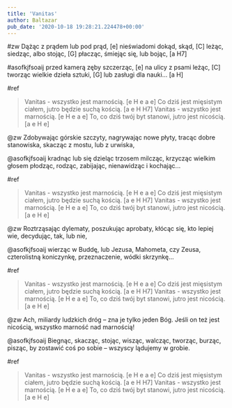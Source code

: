 ```yaml
---
title: 'Vanitas'
author: Baltazar
pub_date: '2020-10-18 19:28:21.224478+00:00'
---
```


#zw
Dążąc z prądem lub pod prąd, [e]
nieświadomi dokąd, skąd, [C]
leżąc, siedząc, albo stojąc, [G] 
płacząc, śmiejąc się, lub bojąc, [a H7]

#asofkjfsoaij
przed kamerą zęby szczerząc,  [e]
na ulicy z psami leżąc, [C]
tworząc wielkie dzieła sztuki, [G] 
lub zasługi dla nauki...  [a H]

#ref
>Vanitas - wszystko jest marnością.  [e H e   a e]
>Co dziś jest mięsistym ciałem, jutro będzie suchą kością. [a e H H7]
>Vanitas - wszystko jest marnością.  [e H e   a e]
>To, co dziś twój byt stanowi, jutro jest nicością. [a e H e]

@zw
Zdobywając górskie szczyty, 
nagrywając nowe płyty,
tracąc dobre stanowiska,
 skacząc z mostu, lub z urwiska,

@asofkjfsoaij
kradnąc lub się dzieląc trzosem
milcząc, krzycząc wielkim głosem
płodząc, rodząc, zabijając, 
nienawidząc i kochając...

#ref
>Vanitas - wszystko jest marnością.  [e H e   a e]
>Co dziś jest mięsistym ciałem, jutro będzie suchą kością. [a e H H7]
>Vanitas - wszystko jest marnością.  [e H e   a e]
>To, co dziś twój byt stanowi, jutro jest nicością. [a e H e]

@zw
Roztrząsając dylematy, 
poszukując aprobaty,
kłócąc się, kto lepiej wie, 
decydując, tak, lub nie,

@asofkjfsoaij
wierząc w Buddę, lub Jezusa, 
Mahometa, czy Zeusa,
czterolistną koniczynkę, 
przeznaczenie, wódki skrzynkę...

#ref
>Vanitas - wszystko jest marnością.  [e H e   a e]
>Co dziś jest mięsistym ciałem, jutro będzie suchą kością. [a e H H7]
>Vanitas - wszystko jest marnością.  [e H e   a e]
>To, co dziś twój byt stanowi, jutro jest nicością. [a e H e]

@zw
Ach, miliardy ludzkich dróg – 
zna je tylko jeden Bóg.
Jeśli on też jest nicością, 
wszystko marność nad marnością!

@asofkjfsoaij
Biegnąc, skacząc, stojąc, wisząc, 
walcząc, tworząc, burząc, pisząc,
by zostawić coś po sobie – 
wszyscy lądujemy w grobie.

#ref
>Vanitas - wszystko jest marnością.  [e H e   a e]
>Co dziś jest mięsistym ciałem, jutro będzie suchą kością. [a e H H7]
>Vanitas - wszystko jest marnością.  [e H e   a e]
>To, co dziś twój byt stanowi, jutro jest nicością. [a e H e]